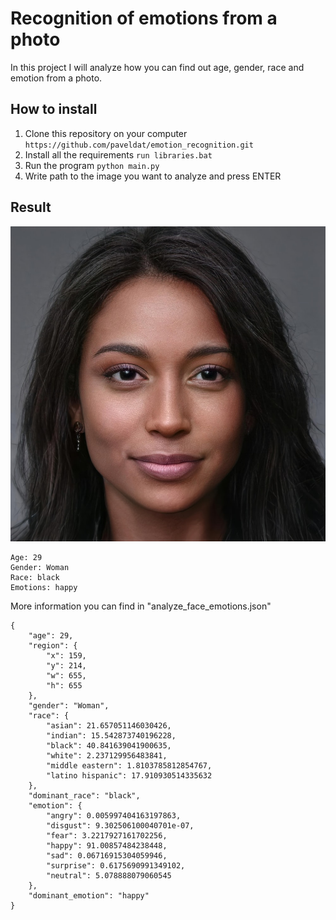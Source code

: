 # Recognition of emotions from a photo
In this project I will analyze how you can find out age, gender, race and emotion from a photo.

## How to install
1. Clone this repository on your computer
`https://github.com/paveldat/emotion_recognition.git`
2. Install all the requirements
`run libraries.bat`
3. Run the program
`python main.py`
4. Write path to the image you want to analyze and press ENTER

## Result
<img src="https://github.com/paveldat/emotion_recognition/blob/main/img/1.jpg">

```
Age: 29
Gender: Woman
Race: black
Emotions: happy
```

More information you can find in "analyze_face_emotions.json"
```
{
    "age": 29,
    "region": {
        "x": 159,
        "y": 214,
        "w": 655,
        "h": 655
    },
    "gender": "Woman",
    "race": {
        "asian": 21.657051146030426,
        "indian": 15.542873740196228,
        "black": 40.841639041900635,
        "white": 2.237129956483841,
        "middle eastern": 1.8103785812854767,
        "latino hispanic": 17.910930514335632
    },
    "dominant_race": "black",
    "emotion": {
        "angry": 0.005997404163197863,
        "disgust": 9.302506100040701e-07,
        "fear": 3.2217927161702256,
        "happy": 91.00857484238448,
        "sad": 0.06716915304059946,
        "surprise": 0.6175690991349102,
        "neutral": 5.078888079060545
    },
    "dominant_emotion": "happy"
}
```